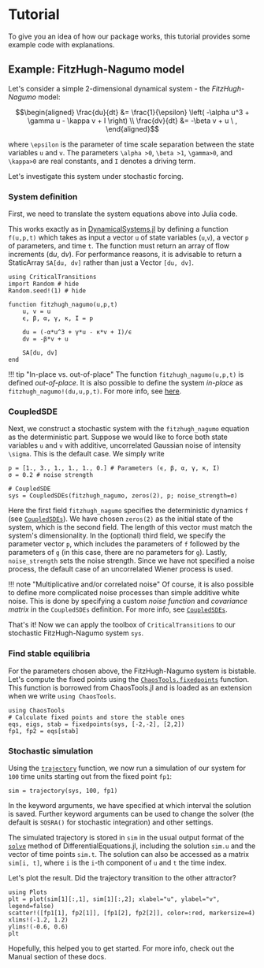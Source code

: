 # Tutorial

To give you an idea of how our package works, this tutorial provides some example code with explanations.

## Example: FitzHugh-Nagumo model
Let's consider a simple 2-dimensional dynamical system - the *FitzHugh-Nagumo* model:

```math
\begin{aligned}
\frac{du}{dt} &= \frac{1}{\epsilon} \left( -\alpha u^3 + \gamma u - \kappa v + I \right) \\
\frac{dv}{dt} &= -\beta v + u \ ,
\end{aligned}
```

where ``\epsilon`` is the parameter of time scale separation between the state variables ``u`` and ``v``. The parameters ``\alpha >0``, ``\beta >1``, ``\gamma>0``, and ``\kappa>0`` are real constants, and ``I`` denotes a driving term.

Let's investigate this system under stochastic forcing.

### System definition
First, we need to translate the system equations above into Julia code.

This works exactly as in [DynamicalSystems.jl](https://juliadynamics.github.io/DynamicalSystemsBase.jl/dev/) by defining a function `f(u,p,t)` which takes as input a vector `u` of state variables (``u``,``v``), a vector `p` of parameters, and time `t`. The function must return an array of flow increments ($\text{d}u$, $\text{d}v$). For performance reasons, it is advisable to return a StaticArray `SA[du, dv]` rather than just a Vector `[du, dv]`.

```@example MAIN
using CriticalTransitions
import Random # hide
Random.seed!(1) # hide

function fitzhugh_nagumo(u,p,t)
    u, v = u
    ϵ, β, α, γ, κ, I = p

    du = (-α*u^3 + γ*u - κ*v + I)/ϵ
    dv = -β*v + u

    SA[du, dv]
end
```

!!! tip "In-place vs. out-of-place"
    The function `fitzhugh_nagumo(u,p,t)` is defined *out-of-place*. It is also possible to define the system *in-place* as `fitzhugh_nagumo!(du,u,p,t)`. For more info, see [here](https://diffeq.sciml.ai/stable/types/ode_types/).

### CoupledSDE

Next, we construct a stochastic system with the `fitzhugh_nagumo` equation as the deterministic part. Suppose we would like to force both state variables ``u`` and ``v`` with additive, uncorrelated Gaussian noise of intensity ``\sigma``. This is the default case. We simply write

```@example MAIN
p = [1., 3., 1., 1., 1., 0.] # Parameters (ϵ, β, α, γ, κ, I)
σ = 0.2 # noise strength

# CoupledSDE
sys = CoupledSDEs(fitzhugh_nagumo, zeros(2), p; noise_strength=σ)
```
Here the first field `fitzhugh_nagumo` specifies the deterministic dynamics `f` (see [`CoupledSDEs`](@ref)). We have chosen `zeros(2)` as the initial state of the system, which is the second field. The length of this vector must match the system's dimensionality. In the (optional) third field, we specify the parameter vector `p`, which includes the parameters of `f` followed by the parameters of `g` (in this case, there are no parameters for `g`). Lastly, `noise_strength` sets the noise strength. Since we have not specified a noise process, the default case of an uncorrelated Wiener process is used.

!!! note "Multiplicative and/or correlated noise"
    Of course, it is also possible to define more complicated noise processes than simple additive white noise. This is done by specifying a custom *noise function* and *covariance matrix* in the `CoupledSDEs` definition. For more info, see [`CoupledSDEs`](@ref).

That's it! Now we can apply the toolbox of `CriticalTransitions` to our stochastic FitzHugh-Nagumo system `sys`.

### Find stable equilibria
For the parameters chosen above, the FitzHugh-Nagumo system is bistable. Let's compute the fixed points using the [`ChaosTools.fixedpoints`](@ref) function. This function is borrowed from ChaosTools.jl and is loaded as an extension when we write `using ChaosTools`.

```@example MAIN
using ChaosTools
# Calculate fixed points and store the stable ones
eqs, eigs, stab = fixedpoints(sys, [-2,-2], [2,2])
fp1, fp2 = eqs[stab]
```

### Stochastic simulation
Using the [`trajectory`](@ref) function, we now run a simulation of our system for `100` time units starting out from the fixed point `fp1`:

```@example MAIN
sim = trajectory(sys, 100, fp1)
```

In the keyword arguments, we have specified at which interval the solution is saved. Further keyword arguments can be used to change the solver (the default is `SOSRA()` for stochastic integration) and other settings.

The simulated trajectory is stored in `sim` in the usual output format of the [`solve`](https://docs.sciml.ai/DiffEqDocs/stable/basics/common_solver_opts/) method of DifferentialEquations.jl, including the solution `sim.u` and the vector of time points `sim.t`. The solution can also be accessed as a matrix `sim[i, t]`, where `i` is the `i`-th component of `u` and `t` the time index.

Let's plot the result. Did the trajectory transition to the other attractor?

```@example MAIN
using Plots
plt = plot(sim[1][:,1], sim[1][:,2]; xlabel="u", ylabel="v", legend=false)
scatter!([fp1[1], fp2[1]], [fp1[2], fp2[2]], color=:red, markersize=4)
xlims!(-1.2, 1.2)
ylims!(-0.6, 0.6)
plt
```

Hopefully, this helped you to get started. For more info, check out the Manual section of these docs.